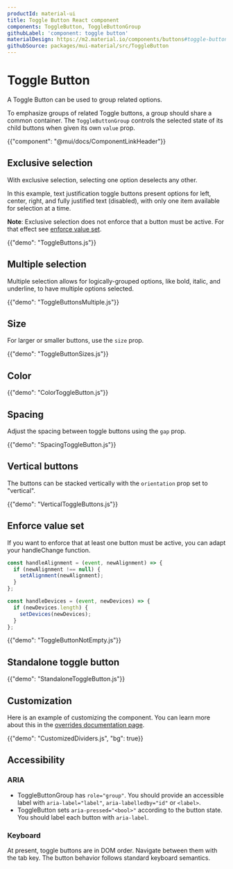 ```yaml
---
productId: material-ui
title: Toggle Button React component
components: ToggleButton, ToggleButtonGroup
githubLabel: 'component: toggle button'
materialDesign: https://m2.material.io/components/buttons#toggle-button
githubSource: packages/mui-material/src/ToggleButton
---
```


# Toggle Button

<p class="description">A Toggle Button can be used to group related options.</p>

To emphasize groups of related Toggle buttons,
a group should share a common container.
The `ToggleButtonGroup` controls the selected state of its child buttons when given its own `value` prop.

{{"component": "@mui/docs/ComponentLinkHeader"}}

## Exclusive selection

With exclusive selection, selecting one option deselects any other.

In this example, text justification toggle buttons present options for left, center, right, and fully justified text (disabled), with only one item available for selection at a time.

**Note**: Exclusive selection does not enforce that a button must be active. For that effect see [enforce value set](#enforce-value-set).

{{"demo": "ToggleButtons.js"}}

## Multiple selection

Multiple selection allows for logically-grouped options, like bold, italic, and underline, to have multiple options selected.

{{"demo": "ToggleButtonsMultiple.js"}}

## Size

For larger or smaller buttons, use the `size` prop.

{{"demo": "ToggleButtonSizes.js"}}

## Color

{{"demo": "ColorToggleButton.js"}}

## Spacing

Adjust the spacing between toggle buttons using the `gap` prop.

{{"demo": "SpacingToggleButton.js"}}

## Vertical buttons

The buttons can be stacked vertically with the `orientation` prop set to "vertical".

{{"demo": "VerticalToggleButtons.js"}}

## Enforce value set

If you want to enforce that at least one button must be active, you can adapt your handleChange function.

```jsx
const handleAlignment = (event, newAlignment) => {
  if (newAlignment !== null) {
    setAlignment(newAlignment);
  }
};

const handleDevices = (event, newDevices) => {
  if (newDevices.length) {
    setDevices(newDevices);
  }
};
```

{{"demo": "ToggleButtonNotEmpty.js"}}

## Standalone toggle button

{{"demo": "StandaloneToggleButton.js"}}

## Customization

Here is an example of customizing the component.
You can learn more about this in the [overrides documentation page](/material-ui/customization/how-to-customize/).

{{"demo": "CustomizedDividers.js", "bg": true}}

## Accessibility

### ARIA

- ToggleButtonGroup has `role="group"`. You should provide an accessible label with `aria-label="label"`, `aria-labelledby="id"` or `<label>`.
- ToggleButton sets `aria-pressed="<bool>"` according to the button state. You should label each button with `aria-label`.

### Keyboard

At present, toggle buttons are in DOM order. Navigate between them with the tab key. The button behavior follows standard keyboard semantics.
